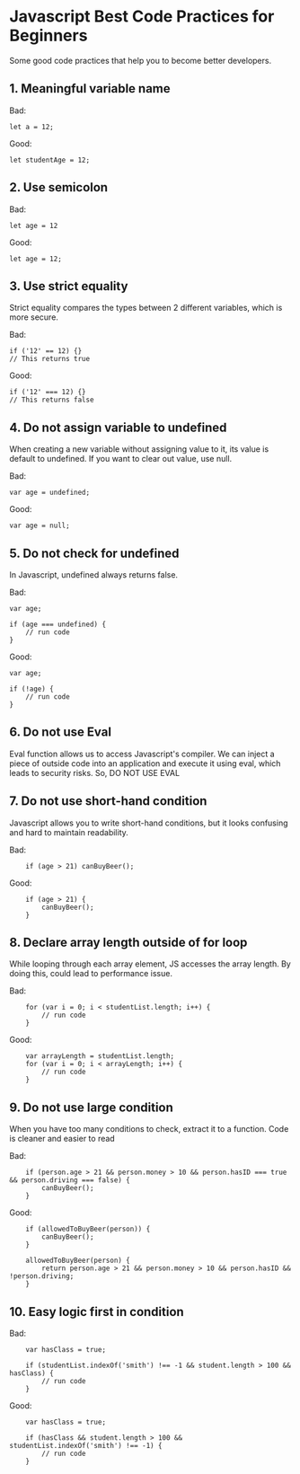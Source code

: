 # Javascript Best Code Practices for Beginners

Some good code practices that help you to become better developers.

## 1. Meaningful variable name

Bad:
```
let a = 12;
```

Good: 
```
let studentAge = 12;
```

## 2. Use semicolon

Bad:
```
let age = 12
```

Good:
```
let age = 12;
```

## 3. Use strict equality
Strict equality compares the types between 2 different variables, which is more secure.

Bad:
```
if ('12' == 12) {}
// This returns true
```

Good:
```
if ('12' === 12) {}
// This returns false
```

## 4. Do not assign variable to undefined
When creating a new variable without assigning value to it, its value is default to undefined.
If you want to clear out value, use null. 

Bad:
```
var age = undefined;
```

Good:
```
var age = null;
```

## 5. Do not check for undefined
In Javascript, undefined always returns false. 


Bad:
```
var age;

if (age === undefined) {
    // run code
}
```

Good:
```
var age;

if (!age) {
    // run code
}
```

## 6. Do not use Eval
Eval function allows us to access Javascript's compiler. We can inject a piece of outside code into an application and execute it using eval, which leads to security risks. 
So, DO NOT USE EVAL 

## 7. Do not use short-hand condition
Javascript allows you to write short-hand conditions, but it looks confusing and hard to maintain readability.

Bad: 
```
    if (age > 21) canBuyBeer();
```

Good: 
```
    if (age > 21) {
        canBuyBeer();
    }
```

## 8. Declare array length outside of for loop
While looping through each array element, JS accesses the array length. By doing this, could lead to performance issue.

Bad:
```
    for (var i = 0; i < studentList.length; i++) {
        // run code
    }
```

Good:
```
    var arrayLength = studentList.length;
    for (var i = 0; i < arrayLength; i++) {
        // run code
    }
```

## 9. Do not use large condition
When you have too many conditions to check, extract it to a function. Code is cleaner and easier to read

Bad:
```
    if (person.age > 21 && person.money > 10 && person.hasID === true && person.driving === false) {
        canBuyBeer();
    }
```

Good:
```
    if (allowedToBuyBeer(person)) {
        canBuyBeer();
    }

    allowedToBuyBeer(person) {
        return person.age > 21 && person.money > 10 && person.hasID && !person.driving;
    }
```

## 10. Easy logic first in condition
Bad:
```
    var hasClass = true;

    if (studentList.indexOf('smith') !== -1 && student.length > 100 && hasClass) {
        // run code
    }
```

Good:
```
    var hasClass = true;

    if (hasClass && student.length > 100 && studentList.indexOf('smith') !== -1) {
        // run code
    }
```

